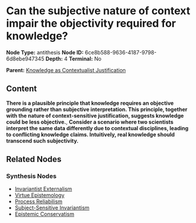 # Can the subjective nature of context impair the objectivity required for knowledge?

**Node Type:** antithesis
**Node ID:** 6ce8b588-9636-4187-9798-6d8ebe947345
**Depth:** 4
**Terminal:** No

**Parent:** [Knowledge as Contextualist Justification](knowledge-as-contextualist-justification-synthesis-f80b47bc-225e-4236-9154-5481b639922e.md)

## Content

**There is a plausible principle that knowledge requires an objective grounding rather than subjective interpretation. This principle, together with the nature of context-sensitive justification, suggests knowledge could be less objective.**, **Consider a scenario where two scientists interpret the same data differently due to contextual disciplines, leading to conflicting knowledge claims. Intuitively, real knowledge should transcend such subjectivity.**

## Related Nodes

### Synthesis Nodes

- [Invariantist Externalism](invariantist-externalism-synthesis-7b6f889f-fe09-4f31-b0ce-971b7baf9c44.md)
- [Virtue Epistemology](virtue-epistemology-synthesis-cd0713c3-0fd7-411c-acd6-2cb446bc43c6.md)
- [Process Reliabilism](process-reliabilism-synthesis-f1582b39-a878-4dc5-aaf4-8f19245812d9.md)
- [Subject-Sensitive Invariantism](subject-sensitive-invariantism-synthesis-dea4b956-c39b-48f9-a8ae-f07c56feaae7.md)
- [Epistemic Conservatism](epistemic-conservatism-synthesis-238f77b7-578a-4796-a935-037aa1e1c7e7.md)
